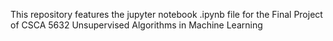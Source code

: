 This repository features the jupyter notebook .ipynb file for the Final Project of CSCA 5632 Unsupervised Algorithms in Machine Learning 
